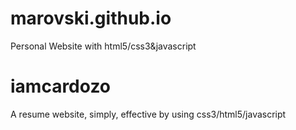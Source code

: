 # marovski.github.io
Personal Website with html5/css3&amp;javascript


# iamcardozo
A resume website, simply, effective by using css3/html5/javascript
